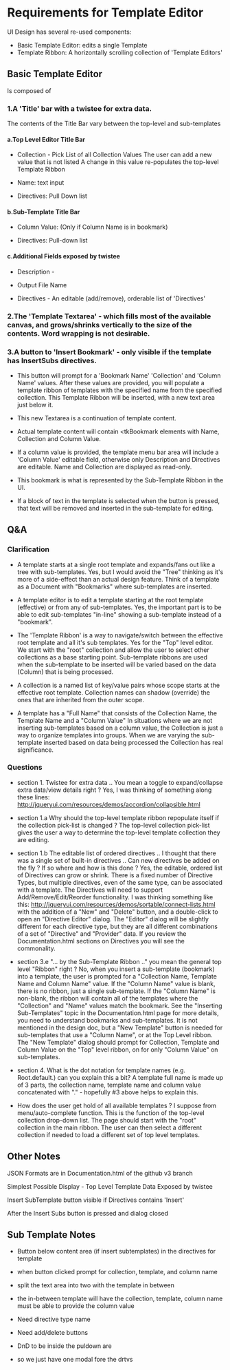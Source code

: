 # Requirements for Template Editor

UI Design has several re-used components:

- Basic Template Editor: edits a single Template
- Template Ribbon: A horizontally scrolling collection of 'Template Editors'

## Basic Template Editor
Is composed of

### 1.A 'Title' bar with a twistee for extra data.
The contents of the Title Bar vary between the top-level and sub-templates

#### a.Top Level Editor Title Bar

- Collection - Pick List of all Collection Values
The user can add a new value that is not listed
A change in this value re-populates the top-level Template Ribbon

- Name: text input

- Directives: Pull Down list


#### b.Sub-Template Title Bar

- Column Value: (Only if Column Name is in bookmark)

- Directives: Pull-down list


#### c.Additional Fields exposed by twistee

- Description -

- Output File Name

- Directives - An editable (add/remove), orderable list of 'Directives'

### 2.The 'Template Textarea' - which fills most of the available canvas, and grows/shrinks vertically to the size of the contents. Word wrapping is not desirable.

### 3.A button to 'Insert Bookmark' - only visible if the template has InsertSubs directives.

- This button will prompt for a 'Bookmark Name' 'Collection' and 'Column Name' values. After these values are provided, you will populate a template ribbon of templates with the specified name from the specified collection. This Template Ribbon will be inserted, with a new text area just below it.

- This new Textarea is a continuation of template content.

- Actual template content will contain <tkBookmark elements with Name, Collection and Column Value.

- If a column value is provided, the template menu bar area will include a 'Column Value' editable field, otherwise only Description and Directives are editable. Name and Collection are displayed as read-only.

- This bookmark is what is represented by the Sub-Template Ribbon in the UI.

- If a block of text in the template is selected when the button is pressed, that text will be removed and inserted in the sub-template for editing.

## Q&A

### Clarification

- A template starts at a single root template and expands/fans out like a tree with sub-templates.
Yes, but I would avoid the "Tree" thinking as it's more of a side-effect than an actual design feature. Think of a template as a Document with "Bookmarks" where sub-templates are inserted.

- A template editor is to edit a template starting at the root template (effective) or from any of sub-templates.
Yes, the important part is to be able to edit sub-templates "in-line" showing a sub-template instead of a "bookmark".

- The 'Template Ribbon' is a way to navigate/switch between the effective root template and all it's sub templates.
Yes for the "Top" level editor. We start with the "root" collection and allow the user to select other collections as a base starting point.
Sub-template ribbons are used when the sub-template to be inserted will be varied based on the data (Column) that is being processed.

- A collection is a named list of key/value pairs whose scope starts at the effective root template. Collection names can shadow (override) the ones that are inherited from the outer scope.

- A template has a "Full Name" that consists of the Collection Name, the Template Name and a "Column Value"
In situations where we are not inserting sub-templates based on a column value, the Collection is just a way to organize templates into groups. When we are varying the sub-template inserted based on data being processed the Collection has real significance.

### Questions

- section 1. Twistee for extra data .. You mean a toggle to expand/collapse extra data/view details right ?
Yes, I was thinking of something along these lines: http://jqueryui.com/resources/demos/accordion/collapsible.html

- section 1.a Why should the top-level template ribbon repopulate itself if the collection pick-list is changed ?
The top-level collection pick-list gives the user a way to determine the top-level template collection they are editing.

- section 1.b The editable list of ordered directives .. I thought that there was a single set of built-in directives .. Can new directives be added on the fly ? If so where and how is this done ?
Yes, the editable, ordered list of Directives can grow or shrink. There is a fixed number of Directive Types, but multiple directives, even of the same type, can be associated with a template. The Directives will need to support Add/Remove/Edit/Reorder functionality. I was thinking something like this: http://jqueryui.com/resources/demos/sortable/connect-lists.html with the addition of a "New" and "Delete" button, and a double-click to open an "Directive Editor" dialog. The "Editor" dialog will be slightly different for each directive type, but they are all different combinations of a set of "Directive" and "Provider" data. If you review the Documentation.html sections on Directives you will see the commonality.

- section 3.e "... by the Sub-Template Ribbon .." you mean the general top level "Ribbon" right ?
No, when you insert a sub-template (bookmark) into a template, the user is prompted for a "Collection Name, Template Name and Column Name" value. If the "Column Name" value is blank, there is no ribbon, just a single sub-template. If the "Column Name" is non-blank, the ribbon will contain all of the templates where the "Collection" and "Name" values match the bookmark. See the "Inserting Sub-Templates" topic in the Documentation.html page for more details, you need to understand bookmarks and sub-templates. It is not mentioned in the design doc, but a "New Template" button is needed for sub-templates that use a "Column Name", or at the Top Level ribbon. The "New Template" dialog should prompt for Collection, Template and Column Value on the "Top" level ribbon, on for only "Column Value" on sub-templates.

- section 4. What is the dot notation for template names (e.g. Root.default.) can you explain this a bit?
A template full name is made up of 3 parts, the collection name, template name and column value concatenated with "." - hopefully #3 above helps to explain this.

- How does the user get hold of all available templates ? I suppose from menu/auto-complete function.
This is the function of the top-level collection drop-down list. The page should start with the "root" collection in the main ribbon. The user can then select a different collection if needed to load a different set of top level templates.



## Other Notes

JSON Formats are in Documentation.html of the github v3 branch

Simplest Possible Display - Top Level
Template Data Exposed by twistee

Insert SubTemplate button visible if Directives contains 'Insert'

After the Insert Subs button is pressed and dialog closed

## Sub Template Notes
- Button below content area (if insert subtemplates) in the directives for template
- when button clicked prompt for collection, template, and column name
- split the text area into two with the template in between
- the in-between template will have the collection, template, column name
  must be able to provide the column value

- Need directive type name
- Need add/delete buttons
- DnD to be inside the puldown are
- so we just have one modal fore the drtvs

